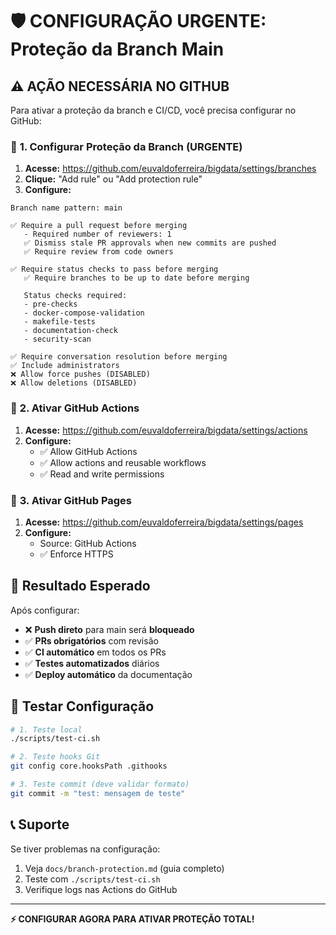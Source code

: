 # 🛡️ CONFIGURAÇÃO URGENTE: Proteção da Branch Main

## ⚠️ AÇÃO NECESSÁRIA NO GITHUB

Para ativar a proteção da branch e CI/CD, você precisa configurar no GitHub:

### 🔧 **1. Configurar Proteção da Branch (URGENTE)**

1. **Acesse:** https://github.com/euvaldoferreira/bigdata/settings/branches
2. **Clique:** "Add rule" ou "Add protection rule"
3. **Configure:**

```
Branch name pattern: main

✅ Require a pull request before merging
   - Required number of reviewers: 1
   ✅ Dismiss stale PR approvals when new commits are pushed
   ✅ Require review from code owners

✅ Require status checks to pass before merging
   ✅ Require branches to be up to date before merging
   
   Status checks required:
   - pre-checks
   - docker-compose-validation  
   - makefile-tests
   - documentation-check
   - security-scan

✅ Require conversation resolution before merging
✅ Include administrators
❌ Allow force pushes (DISABLED)
❌ Allow deletions (DISABLED)
```

### 🚀 **2. Ativar GitHub Actions**

1. **Acesse:** https://github.com/euvaldoferreira/bigdata/settings/actions
2. **Configure:**
   - ✅ Allow GitHub Actions
   - ✅ Allow actions and reusable workflows
   - ✅ Read and write permissions

### 📄 **3. Ativar GitHub Pages**

1. **Acesse:** https://github.com/euvaldoferreira/bigdata/settings/pages
2. **Configure:**
   - Source: GitHub Actions
   - ✅ Enforce HTTPS

## 🎯 **Resultado Esperado**

Após configurar:
- ❌ **Push direto** para main será **bloqueado**
- ✅ **PRs obrigatórios** com revisão
- ✅ **CI automático** em todos os PRs
- ✅ **Testes automatizados** diários
- ✅ **Deploy automático** da documentação

## 🧪 **Testar Configuração**

```bash
# 1. Teste local
./scripts/test-ci.sh

# 2. Teste hooks Git
git config core.hooksPath .githooks

# 3. Teste commit (deve validar formato)
git commit -m "test: mensagem de teste"
```

## 📞 **Suporte**

Se tiver problemas na configuração:
1. Veja `docs/branch-protection.md` (guia completo)
2. Teste com `./scripts/test-ci.sh`
3. Verifique logs nas Actions do GitHub

---

**⚡ CONFIGURAR AGORA PARA ATIVAR PROTEÇÃO TOTAL!**